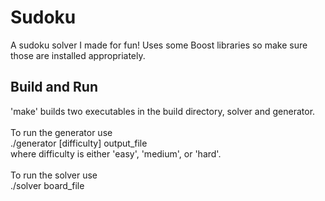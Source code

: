 # Sudoku

A sudoku solver I made for fun! Uses some Boost libraries so make sure those are installed appropriately.

## Build and Run
'make' builds two executables in the build directory, solver and generator.<br><br> To run the generator use <br>
./generator [difficulty] output_file <br>
where difficulty is either 'easy', 'medium', or 'hard'. <br><br> To run the solver use <br>
./solver board_file
